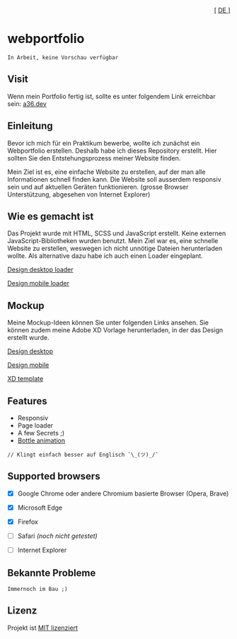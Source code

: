 <p align="right"> [ <a href="./README.md"> DE </a> ] </p>

# webportfolio

```
In Arbeit, keine Vorschau verfügbar
```


<!-- 
<img align="center" src="github/cover.jpg"/>
-->


## Visit
Wenn mein Portfolio fertig ist, sollte es unter folgendem Link erreichbar sein: [a36.dev](https://a36.dev)

## Einleitung
Bevor ich mich für ein Praktikum bewerbe, wollte ich zunächst ein Webportfolio erstellen. Deshalb habe ich dieses Repository erstellt. Hier sollten Sie den Entstehungsprozess meiner Website finden.

Mein Ziel ist es, eine einfache Website zu erstellen, auf der man alle Informationen schnell finden kann. Die Website soll ausserdem responsiv sein und auf aktuellen Geräten funktionieren. (grosse Browser Unterstützung, abgesehen von Internet Explorer)


## Wie es gemacht ist

Das Projekt wurde mit HTML, SCSS und JavaScript erstellt.
Keine externen JavaScript-Bibliotheken wurden benutzt. Mein Ziel war es, eine schnelle Website zu erstellen, weswegen ich nicht unnötige Dateien herunterladen wollte. Als alternative dazu habe ich auch einen Loader eingeplant.

[Design desktop loader](./.github/img/webLoad.png)

[Design mobile loader](./.github/img/webLoadMob.png)


## Mockup
Meine Mockup-Ideen können Sie unter folgenden Links ansehen. Sie können zudem meine Adobe XD Vorlage herunterladen, in der das Design erstellt wurde.

[Design desktop](./.github/img/webMobile.png)

[Design mobile](./.github/img/webDesktop.png)

[XD template](./.github/doc/webportfolio.xd)


## Features
- Responsiv
- Page loader
- A few Secrets ;)
- [Bottle animation](https://github.com/FireNick44/IPT5-BottleAnimation)

```
// Klingt einfach besser auf Englisch ¯\_(ツ)_/¯
```

## Supported browsers

- [x] Google Chrome oder andere Chromium basierte Browser (Opera, Brave)
- [x] Microsoft Edge
- [x] Firefox
- [ ] Safari _(noch nicht getestet)_
- [ ] Internet Explorer


## Bekannte Probleme

```
Immernoch im Bau ;)
```

## Lizenz
Projekt ist [MIT lizenziert](./LICENSE)
